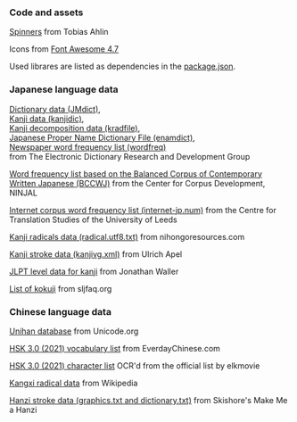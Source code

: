 ### Code and assets

[Spinners](https://tobiasahlin.com/spinkit/)
from Tobias Ahlin

Icons from [Font Awesome 4.7](https://fontawesome.com/v4.7.0/)

Used librares are listed as dependencies in the [package.json](https://github.com/Phxstick/acnicoy/blob/master/package.json).


### Japanese language data

[Dictionary data (JMdict)](http://www.edrdg.org/jmdict/edict_doc.html),  
[Kanji data (kanjidic)](http://www.edrdg.org/wiki/index.php/KANJIDIC_Project),  
[Kanji decomposition data (kradfile)](http://nihongo.monash.edu/kradinf.html),  
[Japanese Proper Name Dictionary File (enamdict)](http://ftp.monash.edu.au/pub/nihongo/enamdict.gz),  
[Newspaper word frequency list (wordfreq)](http://ftp.monash.edu.au/pub/nihongo/wordfreq.zip)  
from The Electronic Dictionary Research and Development Group

[Word frequency list based on the Balanced Corpus of Contemporary Written Japanese (BCCWJ)](http://pj.ninjal.ac.jp/corpus_center/bccwj/data-files/frequency-list/BCCWJ_frequencylist_suw_ver1_0.zip)
from the Center for Corpus Development, NINJAL

[Internet corpus word frequency list (internet-jp.num)](http://corpus.leeds.ac.uk/frqc/internet-jp.num)
from the Centre for Translation Studies of the University of Leeds

[Kanji radicals data (radical.utf8.txt)](https://github.com/Pomax/nihongoresources.com/blob/master/radical.utf8.txt)
from nihongoresources.com

[Kanji stroke data (kanjivg.xml)](http://kanjivg.tagaini.net/)
from Ulrich Apel

[JLPT level data for kanji](http://www.tanos.co.uk/)
from Jonathan Waller

[List of kokuji](http://www.sljfaq.org/afaq/kokuji-list.html)
from sljfaq.org

### Chinese language data

[Unihan database](https://www.unicode.org/charts/unihan.html) from Unicode.org

[HSK 3.0 (2021) vocabulary list](https://www.everydaychinese.com/youtube-lessons/new-hsk-standard.html) from EverdayChinese.com

[HSK 3.0 (2021) character list](https://github.com/elkmovie/hsk30/blob/main/charlist.txt) OCR'd from the official list by elkmovie

[Kangxi radical data](https://en.wikipedia.org/wiki/Kangxi_radical) from Wikipedia

[Hanzi stroke data (graphics.txt and dictionary.txt)](https://github.com/skishore/makemeahanzi) from Skishore's Make Me a Hanzi
